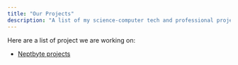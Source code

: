 ```yaml
---
title: "Our Projects"
description: "A list of my science-computer tech and professional projects."
---
```


Here are a list of project we are working on:
 - [Neptbyte projects](neptbyte.md)
